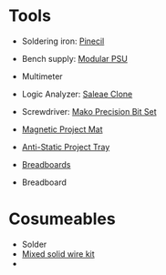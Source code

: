 # Tools
* Soldering iron: [Pinecil](https://www.pine64.org/pinecil)
* Bench supply: [Modular PSU](https://hackaday.io/project/176735-modular-psu-soldering-station)
* Multimeter
* Logic Analyzer: [Saleae Clone](https://sigrok.org/wiki/Noname_Saleae_Logic_clone)
* Screwdriver: [Mako Precision Bit Set](https://eustore.ifixit.com/collections/toolkits/products/mako-driver-kit-64-precision-bits)

* [Magnetic Project Mat](https://eustore.ifixit.com/collections/organization-tools/products/magnetic-project-mat)
* [Anti-Static Project Tray](https://eustore.ifixit.com/collections/organization-tools/products/anti-static-project-tray)
* [Breadboards](https://de.aliexpress.com/item/32624119308.html)

* Breadboard

# Cosumeables
* Solder
* [Mixed solid wire kit](https://de.aliexpress.com/item/4000169762018.html)
* 
